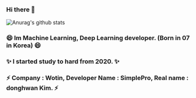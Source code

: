 ### Hi there 👋
![Anurag's github stats](https://github-readme-stats.vercel.app/api?username=wotin&hide=contribs,prs&show_icons=true&theme=tokyonight)

### 😄 Im Machine Learning, Deep Learning developer. (Born in 07 in Korea) 😄
### ✨ I started study to hard from 2020. ✨
### ⚡ Company : Wotin, Developer Name : SimplePro, Real name : donghwan Kim. ⚡ 


<!--
**Wotin/Wotin** is a ✨ _special_ ✨ repository because its `README.md` (this file) appears on your GitHub profile.

Here are some ideas to get you started:

- 🔭 I’m currently working on ...
- 🌱 I’m currently learning ...
- 👯 I’m looking to collaborate on ...
- 🤔 I’m looking for help with ...
- 💬 Ask me about ...
- 📫 How to reach me: ...
- 😄 Pronouns: ...
- ⚡ Fun fact: ...
-->

